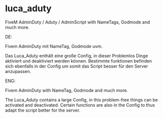 # luca_aduty
FiveM AdminDuty / Aduty / AdminScript with NameTags, Godmode and much more.

DE:

Fivem AdminDuty mit NameTag, Godmode uvm.

Das Luca_Aduty enthält eine große Config, in dieser Problemlos Dinge aktiviert und deaktiviert werden können. Bestimmte funktionen befinden sich ebenfalls in der Config um somit das Script besser für den Server anzupassen.


ENG:

Fivem AdminDuty with NameTag, Godmode and much more.

The Luca_Aduty contains a large Config, in this problem-free things can be activated and deactivated. Certain functions are also in the Config to thus adapt the script better for the server.
